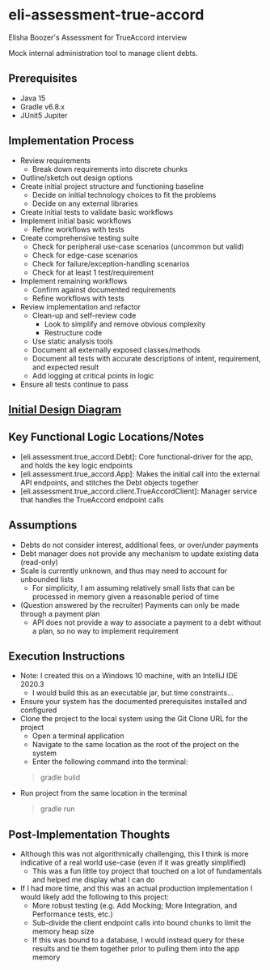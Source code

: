 # eli-assessment-true-accord

Elisha Boozer's Assessment for TrueAccord interview

Mock internal administration tool to manage client debts.

## Prerequisites

* Java 15
* Gradle v6.8.x
* JUnit5 Jupiter

## Implementation Process

* Review requirements
    * Break down requirements into discrete chunks
* Outline/sketch out design options
* Create initial project structure and functioning baseline
    * Decide on initial technology choices to fit the problems
    * Decide on any external libraries
* Create initial tests to validate basic workflows
* Implement initial basic workflows
    * Refine workflows with tests
* Create comprehensive testing suite
    * Check for peripheral use-case scenarios (uncommon but valid)
    * Check for edge-case scenarios
    * Check for failure/exception-handling scenarios
    * Check for at least 1 test/requirement
* Implement remaining workflows
    * Confirm against documented requirements
    * Refine workflows with tests
* Review implementation and refactor
    * Clean-up and self-review code
        * Look to simplify and remove obvious complexity
        * Restructure code
    * Use static analysis tools
    * Document all externally exposed classes/methods
    * Document all tests with accurate descriptions of intent, requirement, and expected result
    * Add logging at critical points in logic
* Ensure all tests continue to pass

## [Initial Design Diagram](https://excalidraw.com/#json=4713253091409920,gnH0Pgw1gomnldl30SsccQ)

## Key Functional Logic Locations/Notes

* [eli.assessment.true_accord.Debt]: Core functional-driver for the app, and holds the key logic endpoints
* [eli.assessment.true_accord.App]: Makes the initial call into the external API endpoints, and stitches the
  Debt objects together
* [eli.assessment.true_accord.client.TrueAccordClient]: Manager service that handles the TrueAccord endpoint calls

## Assumptions

* Debts do not consider interest, additional fees, or over/under payments
* Debt manager does not provide any mechanism to update existing data (read-only)
* Scale is currently unknown, and thus may need to account for unbounded lists
    * For simplicity, I am assuming relatively small lists that can be processed in memory given a reasonable period of
      time
* (Question answered by the recruiter) Payments can only be made through a payment plan
    * API does not provide a way to associate a payment to a debt without a plan, so no way to implement requirement

## Execution Instructions

* Note: I created this on a Windows 10 machine, with an IntelliJ IDE 2020.3
  * I would build this as an executable jar, but time constraints...
* Ensure your system has the documented prerequisites installed and configured
* Clone the project to the local system using the Git Clone URL for the project
  * Open a terminal application
  * Navigate to the same location as the root of the project on the system
  * Enter the following command into the terminal:
  > gradle build
* Run project from the same location in the terminal
  > gradle run

## Post-Implementation Thoughts

* Although this was not algorithmically challenging, this I think is more indicative of a real world use-case (even if it was greatly simplified)
  * This was a fun little toy project that touched on a lot of fundamentals and helped me display what I can do
* If I had more time, and this was an actual production implementation I would likely add the following to this project:
  * More robust testing (e.g. Add Mocking; More Integration, and Performance tests, etc.)
  * Sub-divide the client endpoint calls into bound chunks to limit the memory heap size
  * If this was bound to a database, I would instead query for these results and tie them together prior to pulling them into the app memory
